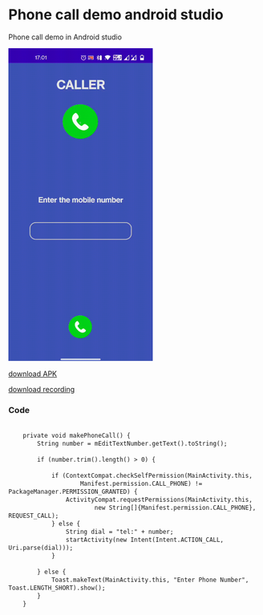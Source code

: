 # Phone call demo android studio
Phone call demo in Android studio

<img src="demo/demo.gif" width="288" height="624" />

[download APK ](app-release.apk)

[download recording ](demo/demo.mp4)

### Code

```

    private void makePhoneCall() {
        String number = mEditTextNumber.getText().toString();

        if (number.trim().length() > 0) {

            if (ContextCompat.checkSelfPermission(MainActivity.this,
                    Manifest.permission.CALL_PHONE) != PackageManager.PERMISSION_GRANTED) {
                ActivityCompat.requestPermissions(MainActivity.this,
                        new String[]{Manifest.permission.CALL_PHONE}, REQUEST_CALL);
            } else {
                String dial = "tel:" + number;
                startActivity(new Intent(Intent.ACTION_CALL, Uri.parse(dial)));
            }

        } else {
            Toast.makeText(MainActivity.this, "Enter Phone Number", Toast.LENGTH_SHORT).show();
        }
    }


```
